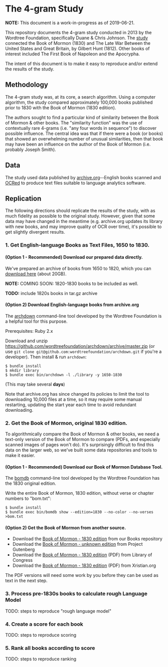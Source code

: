 # The 4-gram Study

**NOTE:** This document is a work-in-progress as of 2019-06-21.

This repository documents the 4-gram study conducted in 2013 by the Wordtree Foundation, specifically Duane & Chris Johnson. The [study](http://wordtree.org/the-late-war/) connected the Book of Mormon (1830) and The Late War Between the United States and Great Britain, by Gilbert Hunt (1812). Other books of interest included The First Book of Napoleon and the Apocrypha.

The intent of this document is to make it easy to reproduce and/or extend the results of the study.


## Methodology

The 4-gram study was, at its core, a search algorithm. Using a computer algorithm, the study compared approximately 100,000 books published prior to 1830 with the Book of Mormon (1830 edition).

The authors sought to find a particular kind of similarity between the Book of Mormon & other books. The "similarity function" was the use of contextually rare 4-grams (i.e. "any four words in sequence") to discover possible influence. The central idea was that if there were a book (or books) that showed an overwhelming number of unusual similarities, then that book may have been an influence on the author of the Book of Mormon (i.e. probably Joseph Smith).


## Data

The study used data published by [archive.org](https://archive.org/details/texts)--English books scanned and [OCRed](https://en.wikipedia.org/wiki/Optical_character_recognition) to produce text files suitable to language analytics software.


## Replication

The following directions should replicate the results of the study, with as much fidelity as possible to the original study. However, given that some data may have changed in the meantime (e.g. archive.org updates its library with new books, and may improve quality of OCR over time), it's possible to get slightly divergent results.


### 1. Get English-language Books as Text Files, 1650 to 1830.

#### (Option 1 - Recommended) Download our prepared data directly.

We've prepared an archive of books from 1650 to 1820, which you can [download here](https://s3.amazonaws.com/data.wordtree.org/archive-org-english-books-1650-1820.tar.gz) (about 20GB).

**NOTE:** COMING SOON: 1820-1830 books to be included as well.

**TODO:** include 1820s books in tar.gz archive


#### (Option 2) Download English-language books from archive.org

The [archdown](https://github.com/wordtreefoundation/archdown) command-line tool developed by the Wordtree Foundation is a helpful tool for this purpose.

Prerequisites: Ruby 2.x

Download and unzip https://github.com/wordtreefoundation/archdown/archive/master.zip (or use `git clone git@github.com:wordtreefoundation/archdown.git` if you're a developer). Then install & run `archdown`:

```
$ bundle install
$ mkdir library
$ bundle exec bin/archdown -l ./library -y 1650-1830
```

(This may take several **days**)

Note that archive.org has since changed its policies to limit the tool to downloading 10,000 files at a time, so it may require some manual restarting, updating the start year each time to avoid redundant downloading.


### 2. Get the Book of Mormon, original 1830 edition.

To algorithmically compare the Book of Mormon & other books, we need a text-only version of the Book of Mormon to compare (PDFs, and especially scanned images of pages won't do). It's surprisingly difficult to find this data on the larger web, so we've built some data repositories and tools to make it easier.

#### (Option 1 - Recommended) Download our Book of Mormon Database Tool.

The [bomdb](https://github.com/wordtreefoundation/bomdb) command-line tool developed by the Wordtree Foundation has the 1830 original edition.

Write the entire Book of Mormon, 1830 edition, without verse or chapter numbers to "bom.txt":

```
$ bundle install
$ bundle exec bin/bomdb show --edition=1830 --no-color --no-verses >bom.txt
```

#### (Option 2) Get the Book of Mormon from another source.

- Download the [Book of Mormon - 1830 edition](https://raw.githubusercontent.com/wordtreefoundation/books/master/pseudo_biblical/Book%20of%20Mormon%20-%20Joseph%20Smith%20-%201830.md) from our Books repository
- Download the [Book of Mormon - unknown edition](http://www.gutenberg.org/ebooks/17) from Project Gutenberg
- Download the [Book of Mormon - 1830 edition](https://www.loc.gov/rr/rarebook/digitalcoll/digitalcoll-mormon.html) (PDF) from Library of Congress
- Download the [Book of Mormon - 1830 edition](http://www.xristian.org/ft/mormbomtext.pdf) (PDF) from Xristian.org

The PDF versions will need some work by you before they can be used as text in the next step.

### 3. Process pre-1830s books to calculate rough Language Model

TODO: steps to reproduce "rough language model"

### 4. Create a score for each book

TODO: steps to reproduce scoring

### 5. Rank all books according to score

TODO: steps to reproduce ranking

